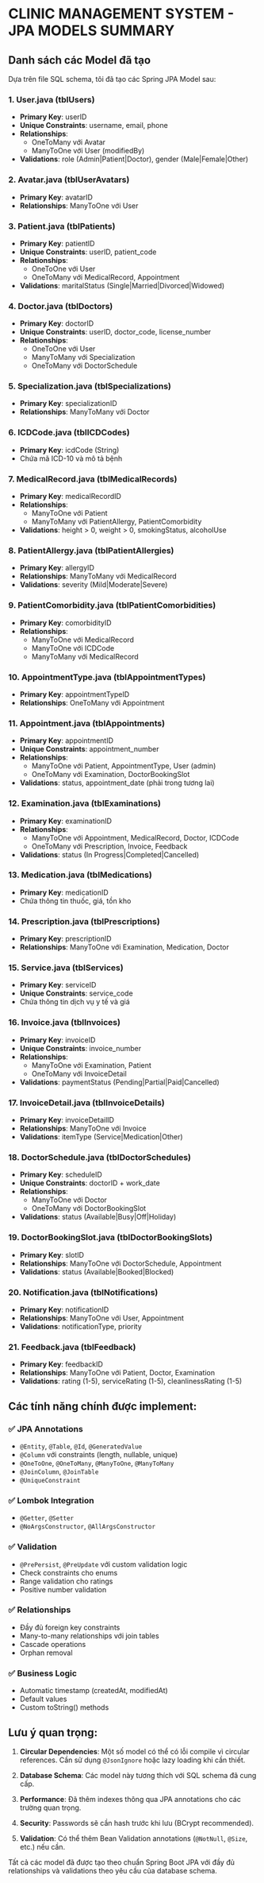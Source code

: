 # CLINIC MANAGEMENT SYSTEM - JPA MODELS SUMMARY

## Danh sách các Model đã tạo

Dựa trên file SQL schema, tôi đã tạo các Spring JPA Model sau:

### 1. **User.java** (tblUsers)
- **Primary Key**: userID
- **Unique Constraints**: username, email, phone
- **Relationships**: 
  - OneToMany với Avatar
  - ManyToOne với User (modifiedBy)
- **Validations**: role (Admin|Patient|Doctor), gender (Male|Female|Other)

### 2. **Avatar.java** (tblUserAvatars)
- **Primary Key**: avatarID
- **Relationships**: ManyToOne với User

### 3. **Patient.java** (tblPatients)
- **Primary Key**: patientID
- **Unique Constraints**: userID, patient_code
- **Relationships**: 
  - OneToOne với User
  - OneToMany với MedicalRecord, Appointment
- **Validations**: maritalStatus (Single|Married|Divorced|Widowed)

### 4. **Doctor.java** (tblDoctors)
- **Primary Key**: doctorID
- **Unique Constraints**: userID, doctor_code, license_number
- **Relationships**: 
  - OneToOne với User
  - ManyToMany với Specialization
  - OneToMany với DoctorSchedule

### 5. **Specialization.java** (tblSpecializations)
- **Primary Key**: specializationID
- **Relationships**: ManyToMany với Doctor

### 6. **ICDCode.java** (tblICDCodes)
- **Primary Key**: icdCode (String)
- Chứa mã ICD-10 và mô tả bệnh

### 7. **MedicalRecord.java** (tblMedicalRecords)
- **Primary Key**: medicalRecordID
- **Relationships**: 
  - ManyToOne với Patient
  - ManyToMany với PatientAllergy, PatientComorbidity
- **Validations**: height > 0, weight > 0, smokingStatus, alcoholUse

### 8. **PatientAllergy.java** (tblPatientAllergies)
- **Primary Key**: allergyID
- **Relationships**: ManyToMany với MedicalRecord
- **Validations**: severity (Mild|Moderate|Severe)

### 9. **PatientComorbidity.java** (tblPatientComorbidities)
- **Primary Key**: comorbidityID
- **Relationships**: 
  - ManyToOne với MedicalRecord
  - ManyToOne với ICDCode
  - ManyToMany với MedicalRecord

### 10. **AppointmentType.java** (tblAppointmentTypes)
- **Primary Key**: appointmentTypeID
- **Relationships**: OneToMany với Appointment

### 11. **Appointment.java** (tblAppointments)
- **Primary Key**: appointmentID
- **Unique Constraints**: appointment_number
- **Relationships**: 
  - ManyToOne với Patient, AppointmentType, User (admin)
  - OneToMany với Examination, DoctorBookingSlot
- **Validations**: status, appointment_date (phải trong tương lai)

### 12. **Examination.java** (tblExaminations)
- **Primary Key**: examinationID
- **Relationships**: 
  - ManyToOne với Appointment, MedicalRecord, Doctor, ICDCode
  - OneToMany với Prescription, Invoice, Feedback
- **Validations**: status (In Progress|Completed|Cancelled)

### 13. **Medication.java** (tblMedications)
- **Primary Key**: medicationID
- Chứa thông tin thuốc, giá, tồn kho

### 14. **Prescription.java** (tblPrescriptions)
- **Primary Key**: prescriptionID
- **Relationships**: ManyToOne với Examination, Medication, Doctor

### 15. **Service.java** (tblServices)
- **Primary Key**: serviceID
- **Unique Constraints**: service_code
- Chứa thông tin dịch vụ y tế và giá

### 16. **Invoice.java** (tblInvoices)
- **Primary Key**: invoiceID
- **Unique Constraints**: invoice_number
- **Relationships**: 
  - ManyToOne với Examination, Patient
  - OneToMany với InvoiceDetail
- **Validations**: paymentStatus (Pending|Partial|Paid|Cancelled)

### 17. **InvoiceDetail.java** (tblInvoiceDetails)
- **Primary Key**: invoiceDetailID
- **Relationships**: ManyToOne với Invoice
- **Validations**: itemType (Service|Medication|Other)

### 18. **DoctorSchedule.java** (tblDoctorSchedules)
- **Primary Key**: scheduleID
- **Unique Constraints**: doctorID + work_date
- **Relationships**: 
  - ManyToOne với Doctor
  - OneToMany với DoctorBookingSlot
- **Validations**: status (Available|Busy|Off|Holiday)

### 19. **DoctorBookingSlot.java** (tblDoctorBookingSlots)
- **Primary Key**: slotID
- **Relationships**: ManyToOne với DoctorSchedule, Appointment
- **Validations**: status (Available|Booked|Blocked)

### 20. **Notification.java** (tblNotifications)
- **Primary Key**: notificationID
- **Relationships**: ManyToOne với User, Appointment
- **Validations**: notificationType, priority

### 21. **Feedback.java** (tblFeedback)
- **Primary Key**: feedbackID
- **Relationships**: ManyToOne với Patient, Doctor, Examination
- **Validations**: rating (1-5), serviceRating (1-5), cleanlinessRating (1-5)

## Các tính năng chính được implement:

### ✅ JPA Annotations
- `@Entity`, `@Table`, `@Id`, `@GeneratedValue`
- `@Column` với constraints (length, nullable, unique)
- `@OneToOne`, `@OneToMany`, `@ManyToOne`, `@ManyToMany`
- `@JoinColumn`, `@JoinTable`
- `@UniqueConstraint`

### ✅ Lombok Integration
- `@Getter`, `@Setter`
- `@NoArgsConstructor`, `@AllArgsConstructor`

### ✅ Validation
- `@PrePersist`, `@PreUpdate` với custom validation logic
- Check constraints cho enums
- Range validation cho ratings
- Positive number validation

### ✅ Relationships
- Đầy đủ foreign key constraints
- Many-to-many relationships với join tables
- Cascade operations
- Orphan removal

### ✅ Business Logic
- Automatic timestamp (createdAt, modifiedAt)
- Default values
- Custom toString() methods

## Lưu ý quan trọng:

1. **Circular Dependencies**: Một số model có thể có lỗi compile vì circular references. Cần sử dụng `@JsonIgnore` hoặc lazy loading khi cần thiết.

2. **Database Schema**: Các model này tương thích với SQL schema đã cung cấp.

3. **Performance**: Đã thêm indexes thông qua JPA annotations cho các trường quan trọng.

4. **Security**: Passwords sẽ cần hash trước khi lưu (BCrypt recommended).

5. **Validation**: Có thể thêm Bean Validation annotations (`@NotNull`, `@Size`, etc.) nếu cần.

Tất cả các model đã được tạo theo chuẩn Spring Boot JPA với đầy đủ relationships và validations theo yêu cầu của database schema. 